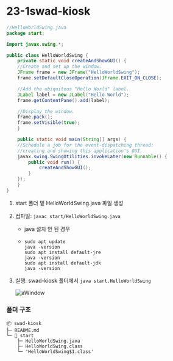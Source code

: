 # 23-1swad-kiosk

```java
//HelloWorldSwing.java
package start;

import javax.swing.*;        

public class HelloWorldSwing {
    private static void createAndShowGUI() {
	//Create and set up the window.
	JFrame frame = new JFrame("HelloWorldSwing");
	frame.setDefaultCloseOperation(JFrame.EXIT_ON_CLOSE);

	//Add the ubiquitous "Hello World" label.
	JLabel label = new JLabel("Hello World");
	frame.getContentPane().add(label);

	//Display the window.
	frame.pack();
	frame.setVisible(true);
    }

    public static void main(String[] args) {
	//Schedule a job for the event-dispatching thread:
	//creating and showing this application's GUI.
	javax.swing.SwingUtilities.invokeLater(new Runnable() {
		public void run() {
		    createAndShowGUI();
		}
	});
    }
}
```

1. start 폴더 밑 HelloWorldSwing.java 파일 생성

2. 컴파일: `javac start/HelloWorldSwing.java`

	- java 설치 안 된 경우

	- 	```
		sudo apt update
		java -version
		sudo apt install default-jre
		java -version
		sudo apt install default-jdk
		java -version
		```

3. 실행: swad-kiosk 폴더에서 `java start.HelloWorldSwing`

	![aWindow](https://github.com/ywonchae1/23-1swad-kiosk/assets/79977182/7d8ca882-e52c-4db8-ba14-58175eb19705)


### 폴더 구조

```
📦 swad-kiosk
├─ README.md
└─ 📂 start
	├─ HelloWorldSwing.java
	├─ HelloWorldSwing.class
	└─ 'HelloWorldSwing$1.class'
```